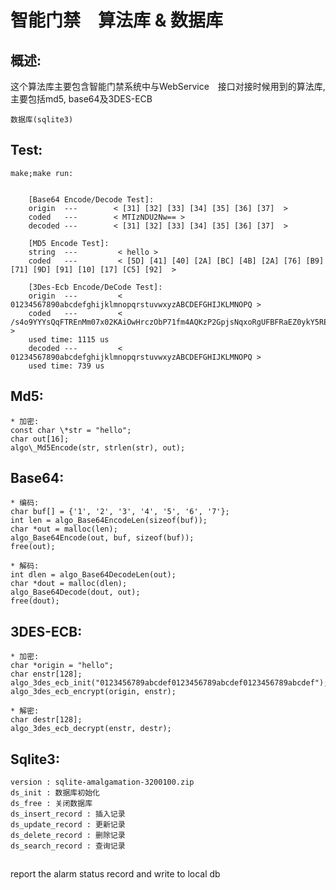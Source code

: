# 智能门禁　算法库  & 数据库

## 概述:  
  这个算法库主要包含智能门禁系统中与WebService　接口对接时候用到的算法库,主要包括md5, base64及3DES-ECB

	数据库(sqlite3)
  


## Test:   
	make;make run:  
	
	
		[Base64 Encode/Decode Test]:
		origin  ---        < [31] [32] [33] [34] [35] [36] [37]  >
		coded   ---        < MTIzNDU2Nw== >
		decoded ---        < [31] [32] [33] [34] [35] [36] [37]  >

		[MD5 Encode Test]:
		string  ---         < hello >
		coded   ---         < [5D] [41] [40] [2A] [BC] [4B] [2A] [76] [B9] [71] [9D] [91] [10] [17] [C5] [92]  >

		[3Des-Ecb Encode/DeCode Test]:
		origin  ---         < 01234567890abcdefghijklmnopqrstuvwxyzABCDEFGHIJKLMNOPQ >
		coded   ---         < /s4o9YYYsQqFTREnMm07x02KAiOwHrczObP71fm4AQKzP2GpjsNqxoRgUFBFRaEZ0ykY5REK5Ik= >
		used time: 1115 us
		decoded ---         < 01234567890abcdefghijklmnopqrstuvwxyzABCDEFGHIJKLMNOPQ >
		used time: 739 us
  
## Md5:  
	* 加密:   
	const char \*str = "hello";  
	char out[16];  
	algo\_Md5Encode(str, strlen(str), out);  


## Base64:  
	* 编码:  
    char buf[] = {'1', '2', '3', '4', '5', '6', '7'};  
    int len = algo_Base64EncodeLen(sizeof(buf));  
    char *out = malloc(len);  
    algo_Base64Encode(out, buf, sizeof(buf));  
    free(out);  

	* 解码:  
    int dlen = algo_Base64DecodeLen(out);  
    char *dout = malloc(dlen);  
    algo_Base64Decode(dout, out);  
    free(dout);  
    
  
## 3DES-ECB: 
	* 加密:  
	char *origin = "hello";  
	char enstr[128];  
	algo_3des_ecb_init("0123456789abcdef0123456789abcdef0123456789abcdef");  
	algo_3des_ecb_encrypt(origin, enstr);  

	* 解密:  
	char destr[128];  
	algo_3des_ecb_decrypt(enstr, destr);  

	
## Sqlite3:  
	version : sqlite-amalgamation-3200100.zip  
	ds_init : 数据库初始化  
	ds_free : 关闭数据库  
	ds_insert_record : 插入记录  
	ds_update_record : 更新记录  
	ds_delete_record : 删除记录  
	ds_search_record : 查询记录  


## 
 report the alarm status record and write to local db

